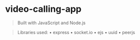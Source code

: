 # video-calling-app
 
> Built with JavaScript and Node.js

> Libraries used:
    • express
    • socket.io
    • ejs
    • uuid
    • peerjs
